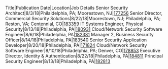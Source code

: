 Title|Publication Date|Location|Job Details
Senior Security Architect|8/3/18|Philaldelphia, PA; Moorestown, NJ|[177256](https://jobs.comcast.com/job-177256-senior-security-architect-in-philadelphia-pa-technology-it)
Senior Director, Commercial Security Solutions|8/22/18|Moorestown, NJ; Philadelphia, PA; Reston, VA; Centennial, CO|[183359](https://jobs.comcast.com/job-183359-sr-director-commercial-security-solutions-in-moorestown-nj-telecommunications)
IT Systems Engineer, Physical Security|8/13/18|Philadelphia, PA|[180931](https://jobs.comcast.com/job-180931-it-systems-engineer-physical-security-in-philadelphia-pa-technology-network-engineering)
Cloud/Network Security Software Engineer|8/6/18|Philadelphia, PA|[182381](https://jobs.comcast.com/job-182381-cloudnetwork-security-software-engineer-in-philadelphia-pa-technology-software-engineering)
Manager 2, Business Security Officer|8/14/18|Philadelphia, PA|[183540](https://jobs.comcast.com/job-183540-manager-2-business-security-officer-in-philadelphia-pa-telecommunications)
Senior Security Application Developer|8/20/18|Philadelphia, PA|[171824](https://jobs.comcast.com/job-171824-sr-security-application-developer-in-philadelphia-pa-technology-it)
Cloud/Network Security Software Engineer|8/10/18|Philadelphia, PA; Denver, CO|[178853](https://jobs.comcast.com/job-178853-cloudnetwork-security-software-engineer-in-philadelphia-pa-technology-it)
Executive Director, Identity & Authentication|8/22/18|Philadelphia, PA|[184811](https://jobs.comcast.com/job-184811-exec-director-identity-authentication-in-philadelphia-pa-telecommunications)
Principal Security Engineer|8/13/18|Philadelphia, PA|[182813](https://jobs.comcast.com/job-182813-principal-security-engineer-in-philadelphia-pa-telecommunications)
